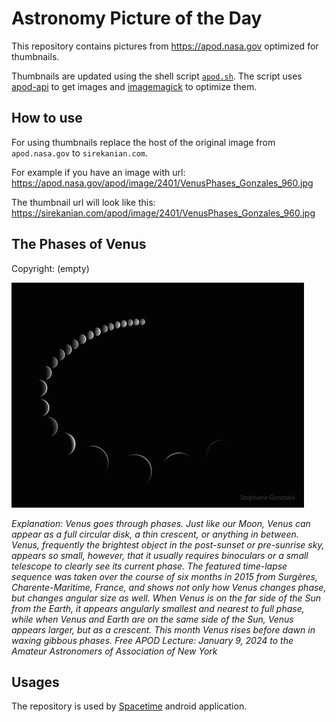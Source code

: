 # Astronomy Picture of the Day

This repository contains pictures from https://apod.nasa.gov optimized for thumbnails.

Thumbnails are updated using the shell script [`apod.sh`](apod.sh). The script
uses [apod-api](https://github.com/nasa/apod-api) to get images and [imagemagick](https://imagemagick.org) to
optimize them.

## How to use

For using thumbnails replace the host of the original image from `apod.nasa.gov` to `sirekanian.com`.

For example if you have an image with url:<br>
https://apod.nasa.gov/apod/image/2401/VenusPhases_Gonzales_960.jpg

The thumbnail url will look like this:<br>
https://sirekanian.com/apod/image/2401/VenusPhases_Gonzales_960.jpg

## The Phases of Venus

Copyright: (empty)

[![the picture of the day][1]][2]

_Explanation: Venus goes through phases.  Just like our Moon, Venus can appear as a full circular disk, a thin crescent, or anything in between.  Venus, frequently the brightest object in the post-sunset or pre-sunrise sky, appears so small, however, that it usually requires binoculars or a small telescope to clearly see its current phase.  The featured time-lapse sequence was taken over the course of six months in 2015 from Surgères, Charente-Maritime, France, and shows not only how Venus changes phase, but changes angular size as well. When Venus is on the far side of the Sun from the Earth, it appears angularly smallest and nearest to full phase, while when Venus and Earth are on the same side of the Sun, Venus appears larger, but as a crescent. This month Venus rises before dawn in waxing gibbous phases.    Free APOD Lecture: January 9, 2024 to the Amateur Astronomers of Association of New York_

## Usages

The repository is used by [Spacetime][3] android application.

[1]: image/2401/VenusPhases_Gonzales_960.jpg

[2]: https://apod.nasa.gov/apod/image/2401/VenusPhases_Gonzales_960.jpg

[3]: https://github.com/sirekanian/spacetime
